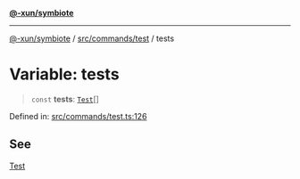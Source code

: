 [**@-xun/symbiote**](../../../../README.md)

***

[@-xun/symbiote](../../../../README.md) / [src/commands/test](../README.md) / tests

# Variable: tests

> `const` **tests**: [`Test`](../enumerations/Test.md)[]

Defined in: [src/commands/test.ts:126](https://github.com/Xunnamius/symbiote/blob/03d0f5ec06412a1a9df5554ab91ab42206eb76e6/src/commands/test.ts#L126)

## See

[Test](../enumerations/Test.md)
